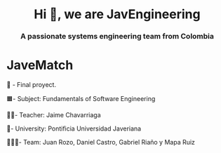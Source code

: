 <h1 align="center">Hi 👋, we are JavEngineering</h1>
<h3 align="center">A passionate systems engineering team from Colombia</h3>

# JaveMatch
📄 - Final proyect.

🟧- Subject: Fundamentals of Software Engineering

👨‍🏫- Teacher: Jaime Chavarriaga

🏦- University: Pontificia Universidad Javeriana

🧑‍🤝‍🧑- Team: Juan Rozo, Daniel Castro, Gabriel Riaño y Mapa Ruiz
